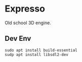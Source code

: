 # Expresso

Old school 3D engine.

## Dev Env

```
sudo apt install build-essential
sudp apt install libsdl2-dev
```

